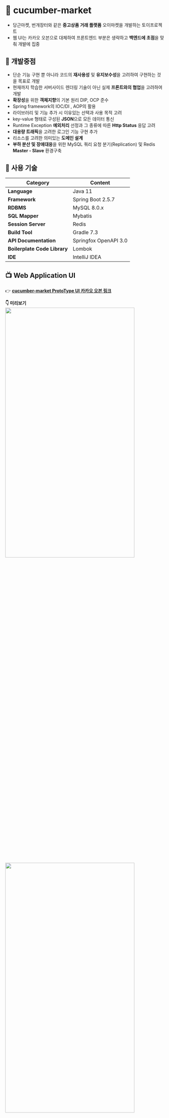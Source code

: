 # :file_folder: cucumber-market
- 당근마켓, 번개장터와 같은 **중고상품 거래 플랫폼** 오이마켓을 개발하는 토이프로젝트     
- 웹 UI는 카카오 오븐으로 대체하여 프론트엔드 부분은 생략하고 **백엔드에 초점**을 맞춰 개발에 집중

## :pushpin: 개발중점   
- 단순 기능 구현 뿐 아니라 코드의 **재사용성** 및 **유지보수성**을 고려하여 구현하는 것을 목표로 개발   
- 현재까지 학습한 서버사이드 렌더링 기술이 아닌 실제 **프론트와의 협업**을 고려하여 개발   
- **확장성**을 위한 **객체지향**의 기본 원리 DIP, OCP 준수  
- Spring framework의 IOC/DI , AOP의 활용
- 라이브러리 및 기능 추가 시 이유있는 선택과 사용 목적 고려
- key-value 형태로 구성된 **JSON**으로 모든 데이터 통신 
- Runtime Exception **예외처리** 선정과 그 종류에 따른 **Http Status** 응답 고려
- **대용량 트래픽**을 고려한 로그인 기능 구현 추가
- 리소스를 고려한 의미있는 **도메인 설계**
- **부하 분산 및 장애대응**을 위한 MySQL 쿼리 요청 분기(Replication) 및 Redis **Master - Slave** 환경구축

## :wrench: 사용 기술

| Category | Content |
| --- | --- |
| **Language** | Java 11 |
| **Framework** | Spring Boot 2.5.7 |
| **RDBMS** | MySQL 8.0.x |
| **SQL Mapper** | Mybatis |
| **Session Server** | Redis |
| **Build Tool** | Gradle 7.3  |
| **API Documentation** | Springfox OpenAPI 3.0  |
| **Boilerplate Code Library** | Lombok |
| **IDE** | IntelliJ IDEA  |

## :tv: Web Application UI
:point_right: [**cucumber-market ProtoType UI 카카오 오븐 링크**](https://ovenapp.io/view/nlfjeRbawILO48ugsXrRsyt6UI2Bdusk/)  
   
**:point_down: 미리보기**  
<img src = "https://user-images.githubusercontent.com/86584999/145708688-c8295288-df79-48e0-a125-9b855bc4f560.PNG" width="90%" height="45%">
<img src = "https://user-images.githubusercontent.com/86584999/145706256-0811c927-a8e4-45b1-8071-cc0b61496879.PNG" width="90%" height="45%">

## :clapper: Architecture
:point_right: [**MySQL 아키텍처 링크**](https://github.com/Hwangwonuk/cucumber-market/wiki/MySQL-Architecture)   
:point_right: [**Redis 아키텍처 링크**](https://github.com/Hwangwonuk/cucumber-market/wiki/Redis-Architecture)   
   
- **Architecture**   
<img src = "https://user-images.githubusercontent.com/86584999/145709767-3827528f-1c4a-4bb2-85bc-de9ac8922804.jpg">   
   
   
## :books: Layer  
<img src = "https://user-images.githubusercontent.com/86584999/145710572-9df24562-2fd7-45fe-98b7-6345a6aaac34.png">   

## :floppy_disk: ERD
:point_right: [**상세정보 보러가기**](https://github.com/Hwangwonuk/cucumber-market/wiki/ERD)   

<img src = "https://user-images.githubusercontent.com/86584999/145718047-cef57cfa-e28e-40e8-80c3-f92923320a27.png">  

## :page_with_curl: Swagger
**:point_down: Swagger 미리보기**

<img src = "https://user-images.githubusercontent.com/86584999/145809566-f0551828-60de-45cc-9fde-f41e79e3d7f2.JPG">
<img src = "https://user-images.githubusercontent.com/86584999/145809586-bcd7cdc8-4e8b-434c-9768-9260238c058d.JPG">
<img src = "https://user-images.githubusercontent.com/86584999/145809600-3383f9c6-7d95-41df-be8b-c69ca4678472.JPG">

## :computer: 주요 기능
:point_right: [**각 기능별 비지니스 로직**](https://github.com/Hwangwonuk/cucumber-market/wiki/Business-Rule)   
:point_right: [**각 기능별 Use Case**](https://github.com/Hwangwonuk/cucumber-market/wiki/Use-Case)   


:busts_in_silhouette: **사용자**   
- 회원가입, 탈퇴   
- 로그인, 로그아웃   
- 마이페이지, 정보수정   
- 판매물품 등록, 수정, 삭제   
- 물품 검색기능   
- 상품찜 기능   
- 비밀 댓글로 1:1채팅기능   

:guardsman: **관리자**   
- 전체회원 조회   
- 기존회원 관리자 등록   
- 카테고리 관리   

## :warning: 프로젝트를 진행하며 겪은 Issue 및 학습한 내용
* [**부하 분산을 위한 MySQL 쿼리요청 분기** 개인블로그](https://wonuk.tistory.com/131)
* [**Disk Based Database VS In Memory Database** 개인블로그](https://wonuk.tistory.com/130)
* [**다중 서버 환경에서 세션을 어떻게 관리할 것인가?** 개인블로그](https://wonuk.tistory.com/129)
* [**Scale UP VS Scale OUT** 개인블로그](https://wonuk.tistory.com/120?category=1021792)
* [**레플리케이션, 클러스터링** 개인블로그](https://wonuk.tistory.com/123)
* [**Redis란 무엇인가?** 개인블로그](https://wonuk.tistory.com/118)
* [**MultiPartFile 바인딩 이슈** Pull Request](https://github.com/Hwangwonuk/cucumber-market/pull/19)
* [**ArgumentResolver와 Springfox 충돌이슈** Pull Request](https://github.com/Hwangwonuk/cucumber-market/pull/10)
* [**Lombok을 사용한 DTO객체 JSON 데이터 파싱  이슈**](https://github.com/Hwangwonuk/cucumber-market/pull/6)
